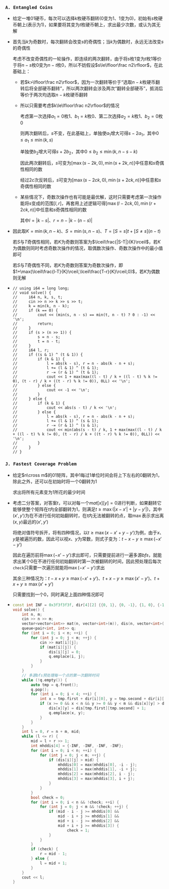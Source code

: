 ### `A. Entangled Coins`

- 给定一堆$01$硬币，每次可以选择$k$枚硬币翻转($0$变为$1$、$1$变为$0$)，初始有$s$枚硬币朝上(表示为$1$)，如果要将其变为$t$枚硬币朝上，求出最少次数，或认为其无解

- 首先当$k$为奇数时，每次翻转会改变$s$的奇偶性；当$k$为偶数时，永远无法改变$s$的奇偶性

  考虑不改变奇偶性的一轮操作，即连续的两次翻转，由于将$s$枚$1$变为$t$枚$1$等价于将$n-s$枚$0$变为$n-t$枚$0$，所以不妨假设$s\le\lfloor\frac n2\rfloor$，在此基础上：

  - 若$k>\lfloor\frac n2\rfloor$，因为一次翻转等价于“选取$n-k$枚硬币翻转后将全部硬币翻转”，所以两次翻转会涉及两次“翻转全部硬币”，抵消后等价于两次均选取$n-k$枚硬币翻转

  - 所以只需要考虑$k\le\lfloor\frac n2\rfloor$的情况

    考虑第一次选择$a_1=0$枚$1$、$b_1=k$枚$0$、第二次选择$a_2=k$枚$1$、$b_2=0$枚$0$

    则两次翻转后，$s$不变，在此基础上，单独使$a_1$增大可得$s-2a_1$，其中$0\le a_1\le\min(k,s)$

    单独使$b_2$增大可得$s+2b_2$，其中$0\le b_2\le\min(k,n-s-k)$

    因此两次翻转后，$s$可变为$[\max(s-2k,0),\min(s+2k,n)]$中任意和$s$奇偶性相同的数

    经过$2c$次反转后，$s$可变为$[\max(s-2ck,0),\min(s+2ck,n)]$中任意和$s$奇偶性相同的数

  - 某些情况下，奇数次操作也有可能是最优解，这时只需要考虑第一次操作能将$s$变成的范围$[l,r]$，再套用上述逻辑可得$[\max(l-2ck,0),\min(r+2ck,n)]$中任意和$s$奇偶性相同的数

    其中$l=|k-s|、r=n-|k-(n-s)|$

- 因此取$K=\min(k,n-k)、S=\min(s,n-s)、T=[S=s]t+[S\ne s](n-t)$

  若$S$与$T$奇偶性相同，若$K$为奇数则答案为$\lceil\frac{|S-T|}{K}\rceil$，若$K$为偶数则同时考虑奇数次操作的情况，取偶数次操作、奇数次操作中的最小值即可

  若$S$与$T$奇偶性不同，若$K$为奇数则答案为奇数次操作，即$1+\max(\lceil\frac{l-T}{K}\rceil,\lceil\frac{T-r}{K}\rceil,0)$，若$K$为偶数则无解

- ```
  // using i64 = long long;
  // void solve() {
  //     i64 n, k, s, t;
  //     cin >> n >> k >> s >> t;
  //     k = min(k, n - k);
  //     if (k == 0) {
  //         cout << (min(s, n - s) == min(t, n - t) ? 0 : -1) << '\n';
  //         return;
  //     }
  //     if (s > (n >> 1)) {
  //         s = n - s;
  //         t = n - t;
  //     }
  //     i64 l, r;
  //     if ((s & 1) ^ (t & 1)) {
  //         if (k & 1) {
  //             l = abs(k - s), r = n - abs(k - n + s);
  //             l += (l & 1) ^ (t & 1);
  //             r -= (r & 1) ^ (t & 1);
  //             cout << 1 + max(max((l - t) / k + ((l - t) % k != 0), (t - r) / k + ((t - r) % k != 0)), 0LL) << '\n';
  //         } else {
  //             cout << -1 << '\n';
  //         }
  //     } else {
  //         if (k & 1) {
  //             cout << abs(s - t) / k << '\n';
  //         } else {
  //             l = abs(k - s), r = n - abs(k - n + s);
  //             l += (l & 1) ^ (s & 1);
  //             r -= (r & 1) ^ (s & 1);
  //             cout << min(abs(s - t) / k, 1 + max(max((l - t) / k + ((l - t) % k != 0), (t - r) / k + ((t - r) % k != 0)), 0LL)) << '\n';
  //         }
  //     }
  // }

### `J. Fastest Coverage Problem`

- 给定$n\cross m$的$01$矩阵，其中$1$每过$1$单位时间会将上下左右的$0$翻转为$1$，除此之外，还可以在初始时将一个$0$翻转为$1$

  求出将所有元素变为$1$所花的最少时间

- 考虑二分答案，对答案$t$，可以对每一个$mat[x][y]=0$进行判断，如果翻转它能够使整个矩阵在$t$内全部翻转为$1$，则满足$t\ge\max(|x-x'|+|y-y'|)$，其中$(x',y')$为在不进行任何初始翻转时，在$t$内无法被翻转的点，取$\max$表示求出离$(x,y)$最远的$(x',y')$

  将绝对值符号拆开，将有四种情况，以$t\ge\max(x-x'+y-y')$为例，由于$x、y$是被遍历的数，因此可以视$x、y$为常数，则式子变为：$t-x-y\ge\max(-x'-y')$

  因此在遍历前将$\max(-x'-y')$求出即可，只需要提前进行一遍多源$bfs$，就能求出某个$0$在不进行任何初始翻转时第一次被翻转的时间，因此预处理后每次`check`只需要一次遍历就能将$\max(-x'-y')$求出

  其余三种情况为：$t-x+y\ge\max(-x'+y')、t+x-y\ge\max(x'-y')、t+x+y\ge\max(x'+y')$

  只需要找到一个$0$，同时满足上面四种情况即可

- ```c++
  const int INF = 0x3f3f3f3f, dir[4][2] {{0, 1}, {0, -1}, {1, 0}, {-1, 0}};
  void solve() {
      int n, m;
      cin >> n >> m;
      vector<vector<int>> mat(n, vector<int>(m)), dis(n, vector<int>(m, INF));
      queue<pair<int, int>> q;
      for (int i = 0; i < n; ++i) {
          for (int j = 0; j < m; ++j) {
              cin >> mat[i][j];
              if (mat[i][j]) {
                  dis[i][j] = 0;
                  q.emplace(i, j);
              }
          }
      }
      // 多源bfs预处理每一个点的第一次翻转时间
      while (!q.empty()) {
          auto tmp = q.front();
          q.pop();
          for (int i = 0; i < 4; ++i) {
              int x = tmp.first + dir[i][0], y = tmp.second + dir[i][1];
              if (x >= 0 && x < n && y >= 0 && y < m && dis[x][y] > dis[tmp.first][tmp.second] + 1) {
                  dis[x][y] = dis[tmp.first][tmp.second] + 1;
                  q.emplace(x, y);
              }
          }
      }
      int l = 0, r = n + m, mid;
      while (l <= r) {
          mid = l + r >> 1;
          int mhddis[4] = {-INF, -INF, -INF, -INF};
          for (int i = 0; i < n; ++i) {
              for (int j = 0; j < m; ++j) {
                  if (dis[i][j] > mid) {
                      mhddis[0] = max(mhddis[0], -i - j);
                      mhddis[1] = max(mhddis[1], -i + j);
                      mhddis[2] = max(mhddis[2], i - j);
                      mhddis[3] = max(mhddis[3], i + j);
                  }
              }
          }
          bool check = 0;
          for (int i = 0; i < n && !check; ++i) {
              for (int j = 0; j < m && !check; ++j) {
                  if (mid - i - j >= mhddis[0] && 
                      mid - i + j >= mhddis[1] && 
                      mid + i - j >= mhddis[2] && 
                      mid + i + j >= mhddis[3]) {
                          check = 1;
                  }
              }
          }
          if (check) {
              r = mid - 1;
          } else {
              l = mid + 1;
          }
      }
      cout << l;
  }
  ```

  